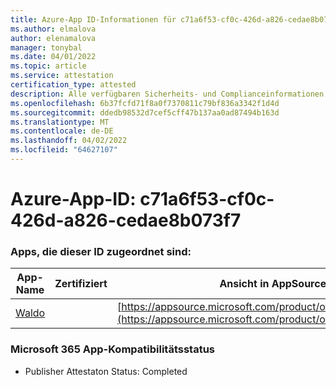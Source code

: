 ```yaml
---
title: Azure-App ID-Informationen für c71a6f53-cf0c-426d-a826-cedae8b073f7
ms.author: elmalova
author: elenamalova
manager: tonybal
ms.date: 04/01/2022
ms.topic: article
ms.service: attestation
certification_type: attested
description: Alle verfügbaren Sicherheits- und Complianceinformationen für c71a6f53-cf0c-426d-a826-cedae8b073f7.
ms.openlocfilehash: 6b37fcfd71f8a0f7370811c79bf836a3342f1d4d
ms.sourcegitcommit: ddedb98532d7cef5cff47b137aa0ad87494b163d
ms.translationtype: MT
ms.contentlocale: de-DE
ms.lasthandoff: 04/02/2022
ms.locfileid: "64627107"
---
```

# <a name="azure-app-id-c71a6f53-cf0c-426d-a826-cedae8b073f7"></a>Azure-App-ID: c71a6f53-cf0c-426d-a826-cedae8b073f7


### <a name="apps-associated-with-this-id"></a>Apps, die dieser ID zugeordnet sind:
| **App-Name** | **Zertifiziert** | **Ansicht in AppSource** |
|--------------|---------------|-----------------------|
| [Waldo](../forward/WA200003139.md) |  | [https://appsource.microsoft.com/product/office/WA200003139](https://appsource.microsoft.com/product/office/WA200003139) |

### <a name="microsoft-365-app-compliance-status"></a>Microsoft 365 App-Kompatibilitätsstatus
- Publisher Attestaton Status: Completed
